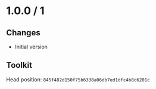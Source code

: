 # 1.0.0 / 1

## Changes

- Initial version

## Toolkit

Head position: `845f482d150f75b6338a06db7ed1dfc4b8c6201c`


